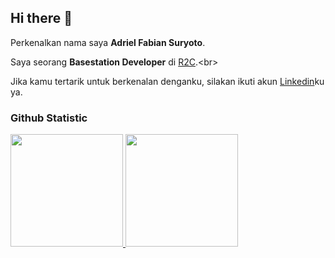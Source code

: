 ## Hi there 👋

Perkenalkan nama saya **Adriel Fabian Suryoto**.<br>

Saya seorang **Basestation Developer** di [R2C]([https://www.dicoding.com/](https://www.linkedin.com/company/robotic-research-center-satya-wacana-cristian-university/posts/?feedView=all)).<br>

Jika kamu tertarik untuk berkenalan denganku, silakan ikuti akun [Linkedin](https://www.linkedin.com/in/adriel-fabian-suryoto-427b5b242/)ku ya.

### Github Statistic
<p align="left">
<a href="https://github.com/penuliscode">
  <img height="180em" src="https://github-readme-stats-eight-theta.vercel.app/api?username=penuliscode&show_icons=true&theme=algolia&include_all_commits=true&count_private=true"/>
  <img height="180em" src="https://github-readme-stats-eight-theta.vercel.app/api/top-langs/?username=penuliscode&layout=compact&layout=compact&theme=algolia"/>
</a>
</p>
